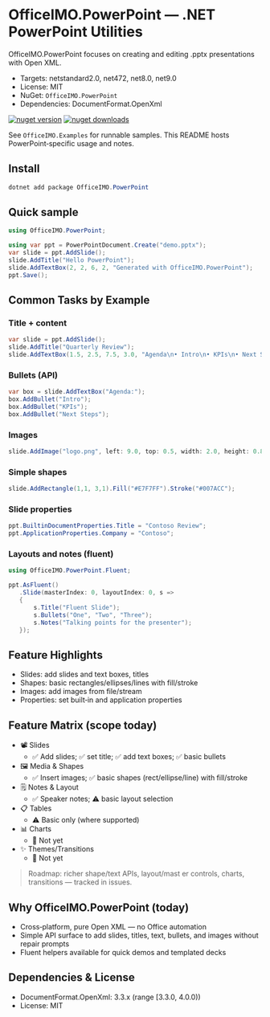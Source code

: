 # OfficeIMO.PowerPoint — .NET PowerPoint Utilities

OfficeIMO.PowerPoint focuses on creating and editing .pptx presentations with Open XML.

- Targets: netstandard2.0, net472, net8.0, net9.0
- License: MIT
- NuGet: `OfficeIMO.PowerPoint`
- Dependencies: DocumentFormat.OpenXml

[![nuget version](https://img.shields.io/nuget/v/OfficeIMO.PowerPoint)](https://www.nuget.org/packages/OfficeIMO.PowerPoint)
[![nuget downloads](https://img.shields.io/nuget/dt/OfficeIMO.PowerPoint?label=nuget%20downloads)](https://www.nuget.org/packages/OfficeIMO.PowerPoint)

See `OfficeIMO.Examples` for runnable samples. This README hosts PowerPoint‑specific usage and notes.

## Install

```powershell
dotnet add package OfficeIMO.PowerPoint
```

## Quick sample

```csharp
using OfficeIMO.PowerPoint;

using var ppt = PowerPointDocument.Create("demo.pptx");
var slide = ppt.AddSlide();
slide.AddTitle("Hello PowerPoint");
slide.AddTextBox(2, 2, 6, 2, "Generated with OfficeIMO.PowerPoint");
ppt.Save();
```

## Common Tasks by Example

### Title + content
```csharp
var slide = ppt.AddSlide();
slide.AddTitle("Quarterly Review");
slide.AddTextBox(1.5, 2.5, 7.5, 3.0, "Agenda\n• Intro\n• KPIs\n• Next Steps");
```

### Bullets (API)
```csharp
var box = slide.AddTextBox("Agenda:");
box.AddBullet("Intro");
box.AddBullet("KPIs");
box.AddBullet("Next Steps");
```

### Images
```csharp
slide.AddImage("logo.png", left: 9.0, top: 0.5, width: 2.0, height: 0.8);
```

### Simple shapes
```csharp
slide.AddRectangle(1,1, 3,1).Fill("#E7F7FF").Stroke("#007ACC");
```

### Slide properties
```csharp
ppt.BuiltinDocumentProperties.Title = "Contoso Review";
ppt.ApplicationProperties.Company = "Contoso";
```

### Layouts and notes (fluent)
```csharp
using OfficeIMO.PowerPoint.Fluent;

ppt.AsFluent()
   .Slide(masterIndex: 0, layoutIndex: 0, s =>
   {
       s.Title("Fluent Slide");
       s.Bullets("One", "Two", "Three");
       s.Notes("Talking points for the presenter");
   });
```

## Feature Highlights

- Slides: add slides and text boxes, titles
- Shapes: basic rectangles/ellipses/lines with fill/stroke
- Images: add images from file/stream
- Properties: set built‑in and application properties

## Feature Matrix (scope today)

- 📽️ Slides
  - ✅ Add slides; ✅ set title; ✅ add text boxes; ✅ basic bullets
- 🖼️ Media & Shapes
  - ✅ Insert images; ✅ basic shapes (rect/ellipse/line) with fill/stroke
- 🗒️ Notes & Layout
  - ✅ Speaker notes; ⚠️ basic layout selection
- 📋 Tables
  - ⚠️ Basic only (where supported)
- 📊 Charts
  - 🚧 Not yet
- ✨ Themes/Transitions
  - 🚧 Not yet

> Roadmap: richer shape/text APIs, layout/mast er controls, charts, transitions — tracked in issues.

## Why OfficeIMO.PowerPoint (today)

- Cross‑platform, pure Open XML — no Office automation
- Simple API surface to add slides, titles, text, bullets, and images without repair prompts
- Fluent helpers available for quick demos and templated decks

## Dependencies & License

- DocumentFormat.OpenXml: 3.3.x (range [3.3.0, 4.0.0))
- License: MIT

<!-- (No migration notes: these APIs are new additions.) -->

